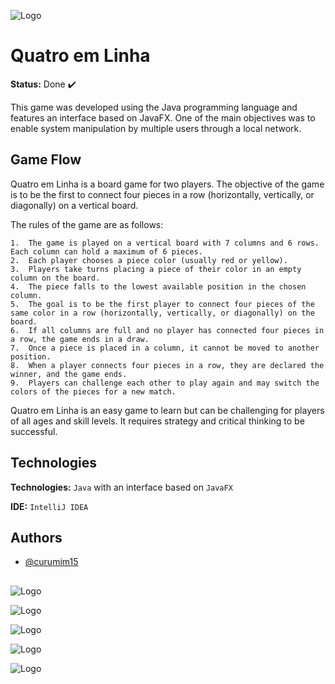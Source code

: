 
![Logo](https://cdn.discordapp.com/attachments/799980575867404308/1180820204478021792/1.png?ex=657ecf83&is=656c5a83&hm=9ccd127caeaa613712e3d8071da48828c13424d4039facbfd6c910d6e992e849&)


# **Quatro em Linha**

**Status:** Done ✔️

This game was developed using the Java programming language and features an interface based on JavaFX. One of the main objectives was to enable system manipulation by multiple users through a local network.

##

## **Game Flow**

Quatro em Linha is a board game for two players. The objective of the game is to be the first to connect four pieces in a row (horizontally, vertically, or diagonally) on a vertical board.

The rules of the game are as follows:

    1.	The game is played on a vertical board with 7 columns and 6 rows. Each column can hold a maximum of 6 pieces.
    2.	Each player chooses a piece color (usually red or yellow).
    3.	Players take turns placing a piece of their color in an empty column on the board.
    4.	The piece falls to the lowest available position in the chosen column.
    5.	The goal is to be the first player to connect four pieces of the same color in a row (horizontally, vertically, or diagonally) on the board.
    6.	If all columns are full and no player has connected four pieces in a row, the game ends in a draw.
    7.	Once a piece is placed in a column, it cannot be moved to another position.
    8.	When a player connects four pieces in a row, they are declared the winner, and the game ends.
    9.	Players can challenge each other to play again and may switch the colors of the pieces for a new match.
    
Quatro em Linha is an easy game to learn but can be challenging for players of all ages and skill levels. It requires strategy and critical thinking to be successful.

##




## **Technologies**

**Technologies:** `Java` with an interface based on `JavaFX`

**IDE:** `IntelliJ IDEA`



## **Authors**

- [@curumim15](https://github.com/curumim15)

##

![Logo](https://cdn.discordapp.com/attachments/799980575867404308/1180829266523476028/2.png?ex=657ed7f3&is=656c62f3&hm=d4decbfb7500af2771becd9a3a627dbee23e7b55d5d49f3022a3e9098c8f181e&)

![Logo](https://cdn.discordapp.com/attachments/799980575867404308/1180829409419214888/4.png?ex=657ed815&is=656c6315&hm=6e37108e6a07d8e3d2cfb39441cbf6261b1d4a7f6e169a44243417ecfc57e543&)

![Logo](https://cdn.discordapp.com/attachments/799980575867404308/1180829281690079312/3.png?ex=657ed7f7&is=656c62f7&hm=bf763eb40a41d7ab7acbf68d103b43d7f2108afb7eeb9d0d37c6666c521f65ea&)

![Logo](https://cdn.discordapp.com/attachments/799980575867404308/1180829328284598302/5.png?ex=657ed802&is=656c6302&hm=bcf89beffc87c01f6a9007fc1a039886a6e52c05e9447c5c0070a6f6470d484c&)

![Logo](https://cdn.discordapp.com/attachments/799980575867404308/1180829360941449286/9.jpg?ex=657ed80a&is=656c630a&hm=b8511bef8967cc7117a3a955b384b043a81f9738dde950f7acbe9a3c90109fa4&)
